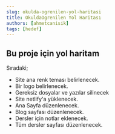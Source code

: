 ```yaml
---
slug: okulda-ogrenilen-yol-haritasi
title: OkuldaOgrenilen Yol Haritası
authors: [ahmetcanisik]
tags: [hedef]
---
```


## Bu proje için yol haritam

Sıradaki;
- Site ana renk teması belirlenecek.
- Bir logo belirlenecek.
- Gereksiz dosyalar ve yazılar silinecek
- Site netlify'a yüklenecek.
- Ana Sayfa düzenlenecek.
- Blog sayfası düzenlenecek.
- Dersler için notlar eklenecek.
- Tüm dersler sayfası düzenlenecek.